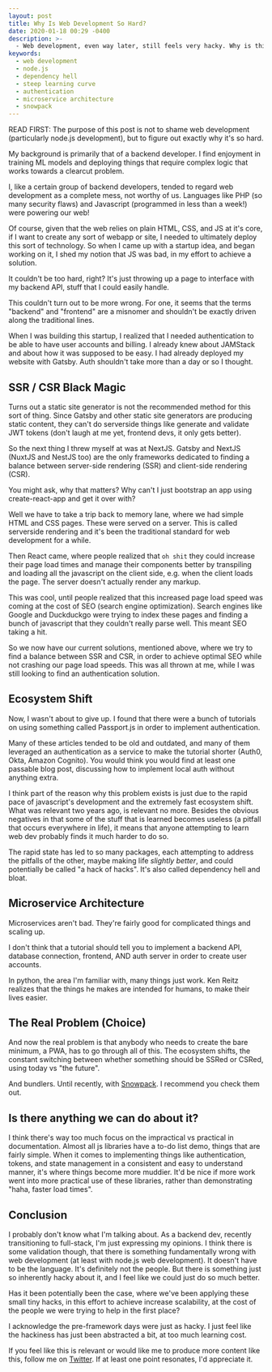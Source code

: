 ```yaml
---
layout: post
title: Why Is Web Development So Hard?
date: 2020-01-18 00:29 -0400
description: >-
  - Web development, even way later, still feels very hacky. Why is this case, and what can we do about it?
keywords:
  - web development
  - node.js
  - dependency hell
  - steep learning curve
  - authentication
  - microservice architecture
  - snowpack
---
```


READ FIRST: The purpose of this post is not to shame web development (particularly node.js development), but to figure out exactly why it's so hard.

My background is primarily that of a backend developer. I find enjoyment in training ML models and deploying things that require complex logic that works towards a clearcut problem.

I, like a certain group of backend developers, tended to regard web development as a complete mess, not worthy of us.
Languages like PHP (so many security flaws) and Javascript (programmed in less than a week!) were powering our web!

Of course, given that the web relies on plain HTML, CSS, and JS at it's core, if I want to create any sort of webapp or site, I needed to ultimately deploy this sort of technology. So when I came up with a startup idea, and began working on it, I shed my notion that JS was bad, in my effort to achieve a solution.

It couldn't be too hard, right? It's just throwing up a page to interface with my backend API, stuff that I could easily handle.

This couldn't turn out to be more wrong. For one, it seems that the terms "backend" and "frontend" are a misnomer and shouldn't be exactly driven along the traditional lines.

When I was building this startup, I realized that I needed authentication to be able to have user accounts and billing. I already knew about JAMStack and about how it was supposed to be easy. I had already deployed my website with Gatsby. Auth shouldn't take more than a day or so I thought.

## SSR / CSR Black Magic

Turns out a static site generator is not the recommended method for this sort of thing. Since Gatsby and other static site generators are producing static content, they can't do serverside things like generate and validate JWT tokens (don't laugh at me yet, frontend devs, it only gets better).

So the next thing I threw myself at was at NextJS. Gatsby and NextJS (NuxtJS and NestJS too) are the only frameworks dedicated to finding a balance between server-side rendering (SSR) and client-side rendering (CSR).

You might ask, why that matters? Why can't I just bootstrap an app using create-react-app and get it over with?

Well we have to take a trip back to memory lane, where we had simple HTML and CSS pages. These were served on a server. This is called serverside rendering and it's been the traditional standard for web development for a while.

Then React came, where people realized that `oh shit` they could increase their page load times and manage their components better by transpiling and loading all the javascript on the client side, e.g. when the client loads the page. The server doesn't actually render any markup.

This was cool, until people realized that this increased page load speed was coming at the cost of SEO (search engine optimization). Search engines like Google and Duckduckgo were trying to index these pages and finding a bunch of javascript that they couldn't really parse well. This meant SEO taking a hit.

So we now have our current solutions, mentioned above, where we try to find a balance between SSR and CSR, in order to achieve optimal SEO while not crashing our page load speeds. This was all thrown at me, while I was still looking to find an authentication solution.

## Ecosystem Shift

Now, I wasn't about to give up. I found that there were a bunch of tutorials on using something called Passport.js in order to implement authentication.

Many of these articles tended to be old and outdated, and many of them leveraged an authentication as a service to make the tutorial shorter (Auth0, Okta, Amazon Cognito). You would think you would find at least one passable blog post, discussing how to implement local auth without anything extra.

I think part of the reason why this problem exists is just due to the rapid pace of javascript's development and the extremely fast ecosystem shift. What was relevant two years ago, is relevant no more. Besides the obvious negatives in that some of the stuff that is learned becomes useless (a pitfall that occurs everywhere in life), it means that anyone attempting to learn web dev probably finds it much harder to do so.

The rapid state has led to so many packages, each attempting to address the pitfalls of the other, maybe making life _slightly better_, and could potentially be called "a hack of hacks". It's also called dependency hell and bloat.

## Microservice Architecture

Microservices aren't bad. They're fairly good for complicated things and scaling up.

I don't think that a tutorial should tell you to implement a backend API, database connection, frontend, AND auth server in order to create user accounts.

In python, the area I'm familiar with, many things just work. Ken Reitz realizes that the things he makes are intended for humans, to make their lives easier.

## The Real Problem (Choice)

And now the real problem is that anybody who needs to create the bare minimum, a PWA, has to go through all of this. The ecosystem shifts, the constant switching between whether something should be SSRed or CSRed, using today vs "the future".

And bundlers. Until recently, with [Snowpack](https://www.snowpack.dev). I recommend you check them out.

## Is there anything we can do about it?

I think there's way too much focus on the impractical vs practical in documentation. Almost all js libraries have a to-do list demo, things that are fairly simple. When it comes to implementing things like authentication, tokens, and state management in a consistent and easy to understand manner, it's where things become more muddier. It'd be nice if more work went into more practical use of these libraries, rather than demonstrating "haha, faster load times".

## Conclusion

I probably don't know what I'm talking about. As a backend dev, recently transitioning to full-stack, I'm just expressing my opinions. I think there is some validation though, that there is something fundamentally wrong with web development (at least with node.js web development). It doesn't have to be the language. It's definitely not the people. But there is something just so inherently hacky about it, and I feel like we could just do so much better.

Has it been potentially been the case, where we've been applying these small tiny hacks, in this effort to achieve increase scalability, at the cost of the people we were trying to help in the first place?

I acknowledge the pre-framework days were just as hacky. I just feel like the hackiness has just been abstracted a bit, at too much learning cost.

If you feel like this is relevant or would like me to produce more content like this, follow me on [Twitter](https://twitter.com/suchcaptcha). If at least one point resonates, I'd appreciate it.
